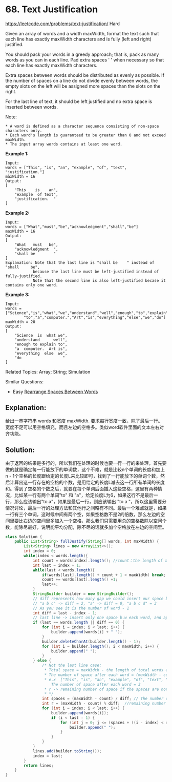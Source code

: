 # 68. Text Justification
<https://leetcode.com/problems/text-justification/>
Hard

Given an array of words and a width maxWidth, format the text such that each line has exactly maxWidth characters and is fully (left and right) justified.

You should pack your words in a greedy approach; that is, pack as many words as you can in each line. Pad extra spaces ' ' when necessary so that each line has exactly maxWidth characters.

Extra spaces between words should be distributed as evenly as possible. If the number of spaces on a line do not divide evenly between words, the empty slots on the left will be assigned more spaces than the slots on the right.

For the last line of text, it should be left justified and no extra space is inserted between words.

Note:

    * A word is defined as a character sequence consisting of non-space characters only.
    * Each word's length is guaranteed to be greater than 0 and not exceed maxWidth.
    * The input array words contains at least one word.

**Example 1:**

    Input:
    words = ["This", "is", "an", "example", "of", "text", "justification."]
    maxWidth = 16
    Output:
    [
        "This    is    an",
        "example  of text",
        "justification.  "
    ]

**Example 2:**

    Input:
    words = ["What","must","be","acknowledgment","shall","be"]
    maxWidth = 16
    Output:
    [
        "What   must   be",
        "acknowledgment  ",
        "shall be        "
    ]
    Explanation: Note that the last line is "shall be    " instead of "shall     be",
                because the last line must be left-justified instead of fully-justified.
                Note that the second line is also left-justified becase it contains only one word.

**Example 3:**

    Input:
    words = ["Science","is","what","we","understand","well","enough","to","explain",
            "to","a","computer.","Art","is","everything","else","we","do"]
    maxWidth = 20
    Output:
    [
        "Science  is  what we",
        "understand      well",
        "enough to explain to",
        "a  computer.  Art is",
        "everything  else  we",
        "do                  "
    ]

Related Topics: Array; String; Simulation

Similar Questions: 
* Easy [Rearrange Spaces Between Words](https://leetcode.com/problems/rearrange-spaces-between-words/)
## Explanation:
给出一串字符串 words 和宽度 maxWidth. 要求每行宽度一致，除了最后一行。宽度不足可以用空格填充，而且左边的空格多。类似word软件里面的文本左右对齐功能。
## Solution: 
由于返回的结果是多行的，所以我们在处理的时候也要一行一行的来处理，首先要做的就是确定每一行能放下的单词数，这个不难，就是比较n个单词的长度和加上n - 1个空格的长度跟给定的长度L来比较即可，找到了一行能放下的单词个数，然后计算出这一行存在的空格的个数，是用给定的长度L减去这一行所有单词的长度和。得到了空格的个数之后，就要在每个单词后面插入这些空格，这里有两种情况，比如某一行有两个单词"to" 和 "a"，给定长度L为6，如果这行不是最后一行，那么应该输出"to   a"，如果是最后一行，则应该输出 "to a  "，所以这里需要分情况讨论，最后一行的处理方法和其他行之间略有不同。最后一个难点就是，如果一行有三个单词，这时候中间有两个空，如果空格数不是2的倍数，那么左边的空间里要比右边的空间里多加入一个空格，那么我们只需要用总的空格数除以空间个数，能除尽最好，说明能平均分配，除不尽的话就多加个空格放在左边的空间里。

```java
class Solution {
    public List<String> fullJustify(String[] words, int maxWidth) {
        List<String> lines = new ArrayList<>();
        int index = 0;
        while(index < words.length){
            int count = words[index].length(); //count：the length of all words at this line
            int last = index + 1;
            while(last < words.length){
                if(words[last].length() + count + 1 > maxWidth) break; // plus one for the space, if its a perfect fit it will fit
                count += words[last].length() +1;
                last++;
            }
            StringBuilder builder = new StringBuilder();
            // diff represents how many gap we could insert our space b.w each word.
            // "a b c" -> diff = 2, "a" -> diff = 0, "a b c d" = 3
            // As you see it is the number of word - 1
            int diff = last - index - 1;
            // last line -> insert only one space b.w each word, and append extra spaces to the end
            if (last == words.length || diff == 0) {
                for (int i = index; i < last; i++) {
                    builder.append(words[i] + " ");
                }
                builder.deleteCharAt(builder.length() - 1);
                for (int i = builder.length(); i < maxWidth; i++) {
                    builder.append(" ");
                }
            } else {
                /* Not the last line case:
                 * Total space = maxWidth - the length of total words at this line
                 * The number of space after each word = (maxWidth - count) / gap = (maxWidth - count) / diff
                 * e.x  ["This", "is", "an", "example", "of", "text", "justification."]  maxWidth = 16
                    The number of space after each word = 3
                 * r -> remaining number of space if the spaces are not divided evenly
                 * */
                int spaces = (maxWidth - count) / diff; // The number of space after each word
                int r = (maxWidth - count) % diff;  //remaining number of space which we should insert from left to right
                for (int i = index; i < last; i++) {
                    builder.append(words[i]);
                    if (i < last - 1) {
                        for (int j = 0; j <= (spaces + ((i - index) < r ? 1 : 0)); j++) {
                            builder.append(" ");
                        }
                    }
                }
            }
            lines.add(builder.toString());
            index = last;
        }
        return lines;
    }
}
```